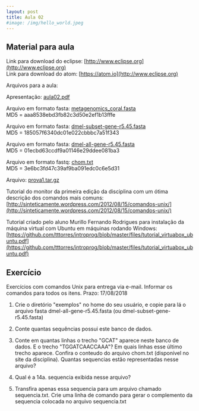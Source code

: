 ```yaml
---
layout: post
title: Aula 02
#image: /img/hello_world.jpeg
---
```


## Material para aula  

Link para download do eclipse: [http://www.eclipse.org](http://www.eclipse.org)   
Link para download do atom: [https://atom.io](http://www.eclipse.org)

Arquivos para a aula:  

Apresentação: [aula02.pdf](https://github.com/tttorres/introprog/blob/master/files/aula02.pdf)

Arquivo em formato fasta: [metagenomics_coral.fasta](http://biologia.ib.usp.br/torres/introprog2018/metagenomics_coral.fasta)  
MD5 = aaa8538ebd3fb82c3d50e2ef1b13fffe

Arquivo em formato fasta: [dmel-subset-gene-r5.45.fasta](http://biologia.ib.usp.br/torres/introprog2018/dmel-subset-gene-r5.45.fasta)  
MD5 = 185057f6340dc01e022cbbbc7a51f343

Arquivo em formato fasta: [dmel-all-gene-r5.45.fasta](http://biologia.ib.usp.br/torres/introprog2018/dmel-all-gene-r5.45.fasta)  
MD5 = 01ecbd63ccdf9a01146e29ddee081ba3

Arquivo em formato fastq: [chom.txt](http://biologia.ib.usp.br/torres/introprog2018/chom.txt)  
MD5 = 3e6bc3fd47c39af9ba091edc0c6e5d31

Arquivo: [prova1.tar.gz](http://biologia.ib.usp.br/torres/introprog2018/prova1.tar.gz)  

Tutorial do monitor da primeira edição da disciplina com um ótima descrição dos comandos mais comuns:
[http://sinteticamente.wordpress.com/2012/08/15/comandos-unix/](http://sinteticamente.wordpress.com/2012/08/15/comandos-unix/)

Tutorial criado pelo aluno Murillo Fernando Rodrigues para instalação da máquina virtual com Ubuntu em máquinas rodando Windows: [https://github.com/tttorres/introprog/blob/master/files/tutorial_virtuabox_ubuntu.pdf](https://github.com/tttorres/introprog/blob/master/files/tutorial_virtuabox_ubuntu.pdf)



## Exercício 
Exercícios com comandos Unix para entrega via e-mail. Informar os comandos para todos os itens. 
Prazo: 17/08/2018
  
1. Crie o diretório "exemplos" no home do seu usuário, e copie para lá o arquivo fasta dmel-all-gene-r5.45.fasta (ou dmel-subset-gene-r5.45.fasta)
  
2. Conte quantas sequências possui este banco de dados.  
  
3. Conte em quantas linhas o trecho "GCAT" aparece neste banco de dados. E o trecho "TGGATCAACCAAA"? Em quais linhas esse último trecho aparece. Confira o conteudo do arquivo chom.txt (disponível no site da disciplina). Quantas sequencias estão representadas nesse arquivo?  
  
4. Qual é a 14a. sequencia exibida nesse arquivo?  
  
5. Transfira apenas essa sequencia para um arquivo chamado sequencia.txt. Crie uma linha de comando para gerar o complemento da sequencia colocada no arquivo sequencia.txt   


  
    
    
    


